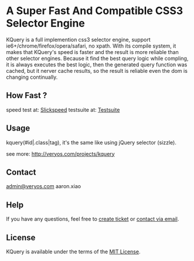 A Super Fast And Compatible CSS3 Selector Engine
=========

KQuery is a full implemention css3 selector engine, support ie6+/chrome/firefox/opera/safari, no xpath.
With its compile system, it makes that KQuery's speed is faster and the result is more reliable than other selector engines.
Because it find the best query logic while compling, it is always executes the best logic,
then the generated query function was cached, but it nerver cache results, so the result is reliable even the dom is changing continually.

## How Fast ?

speed test at: <a href="http://test.veryos.com/selector/slickspeed/index.html" target="_blank">Slickspeed</a>
testsuite at: <a href="http://test.veryos.com/selector/testsuite.html" target="_blank">Testsuite</a>

## Usage

kquery(#id|.class|tag), it's the same like using jQuery selector (sizzle).

see more: <a href="http://veryos.com/projects/kquery" target="_blank">http://veryos.com/projects/kquery</a>

## Contact

admin@veryos.com aaron.xiao

## Help

If you have any questions, feel free to <a href="https://github.com/yessky/kquery/issues/new" target="_blank">create ticket</a> or <a href="mailto:admin@veryos.com" target="_blank">contact via email</a>.

## License

KQuery is available under the terms of the <a href="http://veryos.com/lab/license" target="_blank">MIT License</a>.
